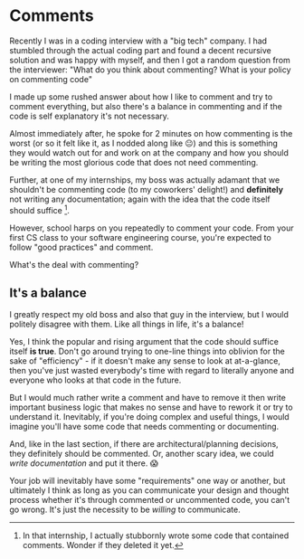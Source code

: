 # Comments

Recently I was in a coding interview with a "big tech" company.
I had stumbled through the actual coding part and found a decent
recursive solution and was happy with myself, and then I got a random
question from the interviewer: "What do you think about commenting?
What is your policy on commenting code"

I made up some rushed answer about how I like to comment and try
to comment everything, but also there's a balance in commenting
and if the code is self explanatory it's not necessary.

Almost immediately after, he spoke for 2 minutes on how commenting is 
the worst (or so it felt like it, as I nodded along like 😐) and this is
something they would watch out for and work on at the company and how
you should be writing the most glorious code that does not need commenting.

Further, at one of my internships, my boss was actually adamant that
we shouldn't be commenting code (to my coworkers' delight!) and **definitely**
not writing any documentation; again with the idea that the code itself should suffice [^ref1].

However, school harps on you repeatedly to comment your code. From your
first CS class to your software engineering course, you're expected to
follow "good practices" and comment.

What's the deal with commenting?

## It's a balance

I greatly respect my old boss and also that guy in the interview, but
I would politely disagree with them. Like all things in life,
it's a balance!

Yes, I think the popular and rising argument that the code should 
suffice itself **is true**. Don't go around trying to one-line things
into oblivion for the sake of "efficiency" - if it doesn't make any sense
to look at at-a-glance, then you've just wasted everybody's time with regard
to literally anyone and everyone who looks at that code in the future.

But I would much rather write a comment and have to remove it then write
important business logic that makes no sense and have to rework it or try to
understand it. Inevitably, if you're doing complex and useful things, I would
imagine you'll have some code that needs commenting or documenting.

And, like in the last section, if there are architectural/planning decisions,
they definitely should be commented. Or, another scary idea, we could
*write documentation* and put it there. 😱

Your job will inevitably have some "requirements" one way or another,
but ultimately I think as long as you can communicate your design and
thought process whether it's through commented or uncommented code, you
can't go wrong. It's just the necessity to be *willing* to communicate.

[^ref1]: In that internship, I actually stubbornly wrote some code
that contained comments. Wonder if they deleted it yet.
